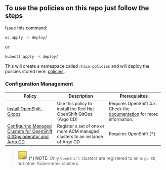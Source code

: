 ## To use the policies on this repo just follow the steps

Issue this command:

```bash
oc apply -k deploy/
```

or

```bash
kubectl apply -k deploy/
```

This will create a namespace called `rhacm-policies` and will deploy the policies stored here:
[policies](grc/policies/CM-Configuration-Management).

### Configuration Management

Policy  | Description | Prerequisites
------- | ----------- | -------------
[Install OpenShift-Gitops](./grc/policies/CM-Configuration-Management/policy-openshift-gitops-operator-patched.yaml) | Use this policy to install the Red Hat OpenShift GitOps (Argo CD) | Requires OpenShift 4.x. Check the [documentation](https://access.redhat.com/documentation/en-us/openshift_container_platform/4.10/html/cicd/gitops) for more information.
[Configuring Managed Clusters for OpenShift GitOps operator and Argo CD](./grc/policies/CM-Configuration-Management/policy-openshift-gitops-operator-patched.yaml) | Register a set of one or more ACM managed clusters to an instance of Argo CD | Requires OpenShift (*)

> ![NOTE](../images/note-icon.png) **(*) NOTE**: Only `OpenShift` clusters are registered to an `Argo CD`, not other Kubernetes clusters.
